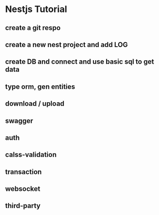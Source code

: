 # Nestjs Tutorial

## create a git respo
## create a new nest project and add LOG
## create DB and connect and use basic sql to get data
## type orm, gen entities
## download / upload
## swagger
## auth
## calss-validation
## transaction
## websocket
## third-party
